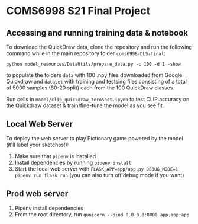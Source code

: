 # COMS6998 S21 Final Project

## Accessing and running training data & notebook

To download the QuickDraw data, clone the repository and run the following command while in the main repository folder `coms6998-DLS-final`:

```
python model_resources/DataUtils/prepare_data.py -c 100 -d 1 -show
```

to populate the folders `data` with 100 .npy files downloaded from Google Quickdraw and `dataset` with training and testsing files consisting of a total of 5000 samples (80-20 split) each from the 100 QuickDraw classes.

Run cells in `model/clip_quickdraw_zeroshot.ipynb` to test CLIP accuracy on the Quickdraw dataset & train/fine-tune the model as you see fit.

## Local Web Server

To deploy the web server to play Pictionary game powered by the model (it'll label your sketches!):

1. Make sure that `pipenv` is installed
2. Install dependencies by running `pipenv install`
3. Start the local web server with `FLASK_APP=app/app.py DEBUG_MODE=1 pipenv run flask run` (you can also turn off debug mode if you want)

## Prod web server

1. Pipenv install dependencies
2. From the root directory, run `gunicorn --bind 0.0.0.0:8000 app.app:app`
